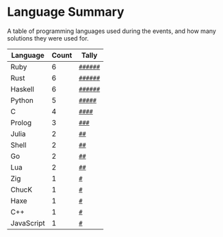 # Language Summary

A table of programming languages used during the events, and how many solutions they were used for.

| Language | Count | Tally |
| --- | --- | --- |
| Ruby | 6 | <code><a href="../2020/day_02.rb">#</a><a href="../2020/day_14.rb">#</a><a href="../2020/day_16.rb">#</a><a href="../2020/day_21.rb">#</a><a href="../2021/day_08.rb">#</a><a href="../2022/day_03.sh">#</a></code> |
| Rust | 6 | <code><a href="../2019/day_02.rs">#</a><a href="../2020/day_08.rs">#</a><a href="../2020/day_11.rs">#</a><a href="../2020/day_17.rs">#</a><a href="../2020/day_19.rs">#</a><a href="../2021/day_14.rs">#</a></code> |
| Haskell | 6 | <code><a href="../2019/day_01.hs">#</a><a href="../2020/day_04.hs">#</a><a href="../2020/day_06.hs">#</a><a href="../2020/day_18.hs">#</a><a href="../2021/day_10.hs">#</a><a href="../2022/day_01.hs">#</a></code> |
| Python | 5 | <code><a href="../2020/day_05.py">#</a><a href="../2020/day_09.py">#</a><a href="../2020/day_10.py">#</a><a href="../2020/day_23.py">#</a><a href="../2021/day_15.py">#</a></code> |
| C | 4 | <code><a href="../2020/day_03.c">#</a><a href="../2020/day_12.c">#</a><a href="../2021/day_07.c">#</a><a href="../2021/day_18.c">#</a></code> |
| Prolog | 3 | <code><a href="../2020/day_07.pl">#</a><a href="../2021/day_03.pl">#</a><a href="../2021/day_12.pl">#</a></code> |
| Julia | 2 | <code><a href="../2021/day_05.jl">#</a><a href="../2021/day_09.jl">#</a></code> |
| Shell | 2 | <code><a href="../2021/day_02.sh">#</a><a href="../2022/day_02.sh">#</a></code> |
| Go | 2 | <code><a href="../2020/day_24.go">#</a><a href="../2021/day_04.go">#</a></code> |
| Lua | 2 | <code><a href="../2020/day_13.lua">#</a><a href="../2021/day_11.lua">#</a></code> |
| Zig | 1 | <code><a href="../2021/day_06.zig">#</a></code> |
| ChucK | 1 | <code><a href="../2021/day_01.ck">#</a></code> |
| Haxe | 1 | <code><a href="../2020/day_22.hx">#</a></code> |
| C++ | 1 | <code><a href="../2020/day_15.cpp">#</a></code> |
| JavaScript | 1 | <code><a href="../2020/day_01.js">#</a></code> |
